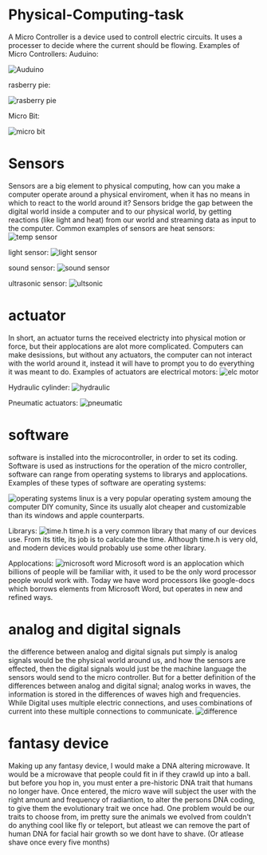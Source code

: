# Physical-Computing-task

A Micro Controller is a device used to controll electric circuits.
It uses a processer to decide where the current should be flowing.
Examples of Micro Controllers:
Auduino: 

![Auduino](https://cdn.sparkfun.com/assets/9/1/e/4/8/515b4656ce395f8a38000000.png)

rasberry pie:

![rasberry pie](https://encrypted-tbn0.gstatic.com/images?q=tbn:ANd9GcSXDPLOCHlbZTYig7hSsN6g8yMPkQ3CtDhuFsARJ39k7u-nxCOGTg)

Micro Bit:

![micro bit](https://cdn.shopify.com/s/files/1/0176/3274/products/microbit_1024x1024.jpg?v=1477646080)

# Sensors
Sensors are a big element to physical computing, how can you make a computer operate around a physical enviroment, when it has no means in which to react to the world around it? Sensors bridge the gap between the digital world inside a computer and to our physical world, by getting reactions (like light and heat) from our world and streaming data as input to the computer. Common examples of sensors are heat sensors:
![temp sensor](http://imgs.inkfrog.com/pix/smoothdealer/26670.jpg)

light sensor:
![light sensor](http://www.uugear.com/wordpress/wp-content/uploads/2014/12/01.jpg)

sound sensor:
![sound sensor](https://www.makerlab-electronics.com/my_uploads/2017/03/sound-sensor-module-digital-1.jpg)

ultrasonic sensor:
![ultsonic](http://www.elecfreaks.com/store/images/Sensor_ObjDec_Ultra_HC_SR04_7.jpg)

# actuator
In short, an actuator turns the received electricty into physical motion or force, but their applocations are alot more complicated. Computers can make desissions, but without any actuators, the computer can not interact with the world around it, instead it will have to prompt you to do everything it was meant to do. Examples of actuators are electrical motors:
![elc motor](https://i1.wp.com/allianceglobalincorp.com/wp-content/uploads/2016/01/Motor.jpg?fit=1772%2C1376)

Hydraulic cylinder:
![hydraulic](http://www.texashydraulics.com/wp-content/themes/va/images/standard-main.jpg)

Pneumatic actuators:
![pneumatic](https://ec-i21.geccdn.net/site/images/n-picgroup/88337.jpg)

# software
software is installed into the microcontroller, in order to set its coding. Software is used as instructions for the operation of the micro controller, software can range from operating systems to librarys and applocations. Examples of these types of software are operating systems:

![operating systems](http://cdn2.itpro.co.uk/sites/itpro/files/styles/article_main_wide_image/public/2017/02/linux_copy.jpg?itok=fellptYe)
linux is a very popular operating system amoung the computer DIY comunity, Since its usually alot cheaper and customizable than its windows and apple counterparts.

Librarys:
![time.h](http://yazilimagiris.com/wp-content/uploads/2017/03/illu_time-h-et-ses-fonctions.png)
time.h is a very common library that many of our devices use. From its title, its job is to calculate the time. Although time.h is very old, and modern devices would probably use some other library.

Applocations:
![microsoft word](https://upload.wikimedia.org/wikipedia/commons/thumb/4/4f/Microsoft_Word_2013_logo.svg/2000px-Microsoft_Word_2013_logo.svg.png)
Microsoft word is an applocation which billions of people will be familiar with, it used to be the only word processor people would work with. Today we have word processors like google-docs which borrows elements from Microsoft Word, but operates in new and refined ways.

# analog and digital signals
the difference between analog and digital signals put simply is analog signals would be the physical world around us, and how the sensors are effected, then the digital signals would just be the machine language the sensors would send to the micro controller. But for a better definition of the differences between analog and digital signal; analog works in waves, the information is stored in the differences of waves high and frequencies. While Digital uses multiple electric connections, and uses combinations of current into these multiple connections to communicate.
![difference](http://techdifferences.com/wp-content/uploads/2016/08/Analog-Signal-Vs-digital-Signal.jpg)

# fantasy device
Making up any fantasy device, I would make a DNA altering microwave. It would be a microwave that people could fit in if they crawld up into a ball. but before you hop in, you must enter a pre-historic DNA trait that humans no longer have. Once entered, the micro wave will subject the user with the right amount and frequency of radiantion, to alter the persons DNA coding, to give them the evolutionary trait we once had. One problem would be our traits to choose from, im pretty sure the animals we evolved from couldn't do anything cool like fly or teleport, but atleast we can remove the part of human DNA for facial hair growth so we dont have to shave. (Or atlease shave once every five months)
